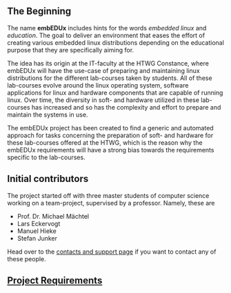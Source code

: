 
## The Beginning
The name **embEDUx** includes hints for the words *embedded linux* and
*education*. The goal to deliver an environment that eases the effort of creating various
embedded linux distributions depending on the educational purpose that they are
specifically aiming for. 

The idea has its origin at the IT-faculty at the HTWG Constance, where embEDUx will
have the use-case of preparing and maintaining linux distributions for the
different lab-courses taken by students. All of these lab-courses evolve around
the linux operating system, software applications for linux and hardware
components that are capable of running linux. Over time, the diversity in soft-
and hardware utilized in these lab-courses has increased and so has the
complexity and effort to prepare and maintain the systems in use.  

The embEDUx project has been created to find a generic and automated approach
for tasks concerning the preparation of soft- and hardware for these lab-courses
offered at the HTWG, which is the reason why the embEDUx requirements will have
a strong bias towards the requirements specific to the lab-courses.

## Initial contributors
The project started off with three master students of computer science working
on a team-project, supervised by a professor. Namely, these are

* Prof. Dr. Michael Mächtel
* Lars Eckervogt
* Manuel Hieke 
* Stefan Junker

Head over to the [contacts and support page](../support/contact-team.md) if you
want to contact any of these people.

## [Project Requirements](Common/Requirements)
